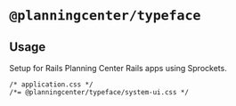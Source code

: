 # `@planningcenter/typeface`

## Usage
Setup for Rails Planning Center Rails apps using Sprockets.

```
/* application.css */
/*= @planningcenter/typeface/system-ui.css */
```
